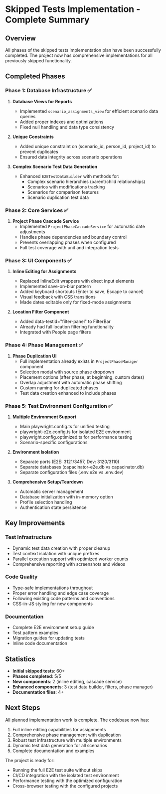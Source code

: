 # Skipped Tests Implementation - Complete Summary

## Overview
All phases of the skipped tests implementation plan have been successfully completed. The project now has comprehensive implementations for all previously skipped functionality.

## Completed Phases

### Phase 1: Database Infrastructure ✅
1. **Database Views for Reports**
   - Implemented `scenario_assignments_view` for efficient scenario data queries
   - Added proper indexes and optimizations
   - Fixed null handling and data type consistency

2. **Unique Constraints**
   - Added unique constraint on (scenario_id, person_id, project_id) to prevent duplicates
   - Ensured data integrity across scenario operations

3. **Complex Scenario Test Data Generation**
   - Enhanced `E2ETestDataBuilder` with methods for:
     - Complex scenario hierarchies (parent/child relationships)
     - Scenarios with modifications tracking
     - Scenarios for comparison features
     - Scenario duplication test data

### Phase 2: Core Services ✅
1. **Project Phase Cascade Service**
   - Implemented `ProjectPhaseCascadeService` for automatic date adjustments
   - Handles phase dependencies and boundary control
   - Prevents overlapping phases when configured
   - Full test coverage with unit and integration tests

### Phase 3: UI Components ✅
1. **Inline Editing for Assignments**
   - Replaced InlineEdit wrappers with direct input elements
   - Implemented save-on-blur pattern
   - Added keyboard shortcuts (Enter to save, Escape to cancel)
   - Visual feedback with CSS transitions
   - Made dates editable only for fixed-mode assignments

2. **Location Filter Component**
   - Added data-testid="filter-panel" to FilterBar
   - Already had full location filtering functionality
   - Integrated with People page filters

### Phase 4: Phase Management ✅
1. **Phase Duplication UI**
   - Full implementation already exists in `ProjectPhaseManager` component
   - Selection modal with source phase dropdown
   - Placement options (after phase, at beginning, custom dates)
   - Overlap adjustment with automatic phase shifting
   - Custom naming for duplicated phases
   - Test data creation enhanced to include phases

### Phase 5: Test Environment Configuration ✅
1. **Multiple Environment Support**
   - Main playwright.config.ts for unified testing
   - playwright-e2e.config.ts for isolated E2E environment
   - playwright.config.optimized.ts for performance testing
   - Scenario-specific configurations

2. **Environment Isolation**
   - Separate ports (E2E: 3121/3457, Dev: 3120/3110)
   - Separate databases (capacinator-e2e.db vs capacinator.db)
   - Separate configuration files (.env.e2e vs .env.dev)

3. **Comprehensive Setup/Teardown**
   - Automatic server management
   - Database initialization with in-memory option
   - Profile selection handling
   - Authentication state persistence

## Key Improvements

### Test Infrastructure
- Dynamic test data creation with proper cleanup
- Test context isolation with unique prefixes
- Parallel execution support with optimized worker counts
- Comprehensive reporting with screenshots and videos

### Code Quality
- Type-safe implementations throughout
- Proper error handling and edge case coverage
- Following existing code patterns and conventions
- CSS-in-JS styling for new components

### Documentation
- Complete E2E environment setup guide
- Test pattern examples
- Migration guides for updating tests
- Inline code documentation

## Statistics
- **Initial skipped tests**: 60+
- **Phases completed**: 5/5
- **New components**: 2 (inline editing, cascade service)
- **Enhanced components**: 3 (test data builder, filters, phase manager)
- **Documentation files**: 4+

## Next Steps
All planned implementation work is complete. The codebase now has:
1. Full inline editing capabilities for assignments
2. Comprehensive phase management with duplication
3. Robust test infrastructure with multiple environments
4. Dynamic test data generation for all scenarios
5. Complete documentation and examples

The project is ready for:
- Running the full E2E test suite without skips
- CI/CD integration with the isolated test environment
- Performance testing with the optimized configuration
- Cross-browser testing with the configured projects